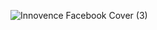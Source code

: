![Innovence Facebook Cover (3)](https://github.com/innovencelabs/.github/assets/29935993/5ad45632-7093-4994-8030-1fb5b57d37d4)

